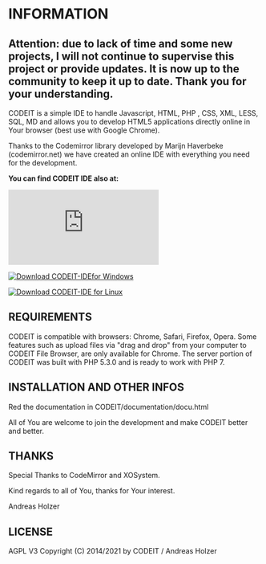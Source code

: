 
# INFORMATION

##  Attention: due to lack of time and some new projects, I will not continue to supervise this project or provide updates. It is now up to the community to keep it up to date. Thank you for your understanding.

CODEIT is a simple IDE to handle Javascript, HTML, PHP , CSS, XML, LESS, SQL, MD and allows you to develop HTML5 applications directly online in Your browser (best use with Google Chrome).

Thanks to the Codemirror library developed by Marijn Haverbeke (codemirror.net)
we have created an online IDE with everything you need for the development.  

**You can find CODEIT IDE also at:**

[![Download CODEIT-IDE](https://sourceforge.net/sflogo.php?type=14&group_id=2678760)](https://sourceforge.net/p/codeit-ide/)

[![Download CODEIT-IDEfor Windows](https://www.onworks.net/de/software/windows/app-codeit-ide)](https://github.com/WebCrew/CODEIT-IDE/blob/master/xonworkslogo.png/)

[![Download CODEIT-IDE for Linux](https://www.onworks.net/de/software/linux/app-codeit-ide)](https://github.com/WebCrew/CODEIT-IDE/blob/master/xonworkslogo.png/)


## REQUIREMENTS

CODEIT is compatible with browsers: Chrome, Safari, Firefox, Opera.
Some features such as upload files via "drag and drop" from your computer to CODEIT File Browser, are only available for Chrome. The server portion of CODEIT was built with PHP 5.3.0 and is ready to work with PHP 7. 

## INSTALLATION AND OTHER INFOS

Red the documentation in CODEIT/documentation/docu.html

All of You are welcome to join the development and make CODEIT better and better.


## THANKS

Special Thanks to CodeMirror and XOSystem. 

Kind regards to all of You, thanks for Your interest.

Andreas Holzer


## LICENSE

AGPL V3
Copyright (C) 2014/2021 by CODEIT / Andreas Holzer

